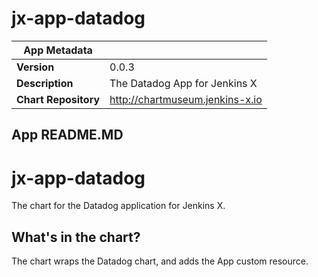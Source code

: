 # jx-app-datadog

|App Metadata||
|---|---|
| **Version** | 0.0.3 |
| **Description** | The Datadog App for Jenkins X |
| **Chart Repository** | http://chartmuseum.jenkins-x.io |

## App README.MD

# jx-app-datadog

The chart for the Datadog application for Jenkins X.

## What's in the chart?

The chart wraps the Datadog chart, and adds the App custom resource.
